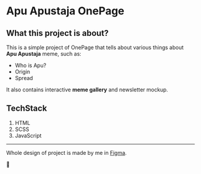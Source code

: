 # Apu Apustaja OnePage

## What this project is about?
This is a simple project of OnePage that tells about various things about <b>Apu Apustaja</b> meme, such as:

* Who is Apu?
* Origin
* Spread

It also contains interactive <b>meme gallery</b> and newsletter mockup.

## TechStack

1. HTML
2. SCSS
3. JavaScript

<hr/>

Whole design of project is made by me in [Figma](https://www.figma.com/).

🐸